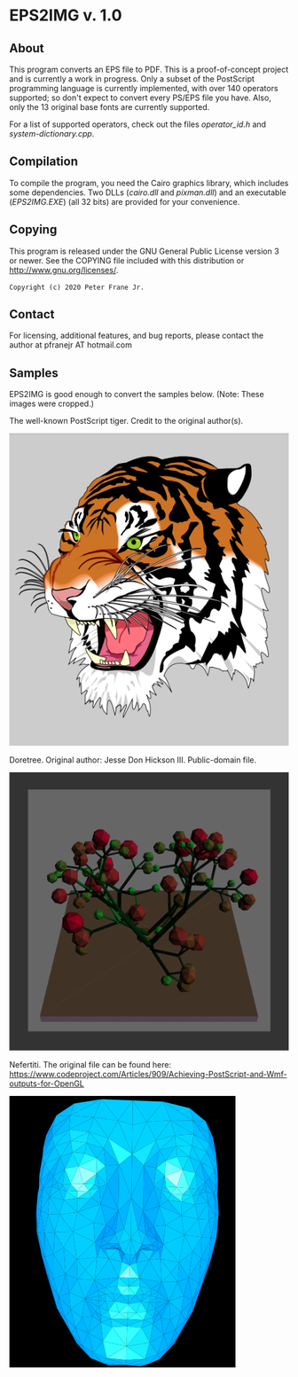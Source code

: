 # EPS2IMG v. 1.0


## About

This program converts an EPS file to PDF. This is a proof-of-concept project and is currently a work in progress.
Only a subset of the PostScript programming language is currently implemented, with over 140 operators supported; so don't expect to 
convert every PS/EPS file you have. Also, only the 13 original base fonts are currently supported.

For a list of supported operators, check out the files _operator_id.h_ and _system-dictionary.cpp_.


## Compilation

To compile the program, you need the Cairo graphics library, which includes some dependencies. Two DLLs (_cairo.dll_ and _pixman.dll_) and an executable (_EPS2IMG.EXE_) 
(all 32 bits) are provided for your convenience.


## Copying

This program is released under the GNU General Public License
version 3 or newer. See the COPYING file included with this distribution or
<http://www.gnu.org/licenses/>.

	Copyright (c) 2020 Peter Frane Jr.

## Contact

For licensing, additional features, and bug reports, please contact the author at pfranejr AT hotmail.com

## Samples

EPS2IMG is good enough to convert the samples below. (Note: These images were cropped.)

The well-known PostScript tiger. Credit to the original author(s).

<img src="samples/tiger.png"/>

Doretree. Original author: Jesse Don Hickson III. Public-domain file.

<img src="samples/dore.png"/>

Nefertiti. The original file can be found here: <https://www.codeproject.com/Articles/909/Achieving-PostScript-and-Wmf-outputs-for-OpenGL>

<img src="samples/nefertiti_flat.png"/>



